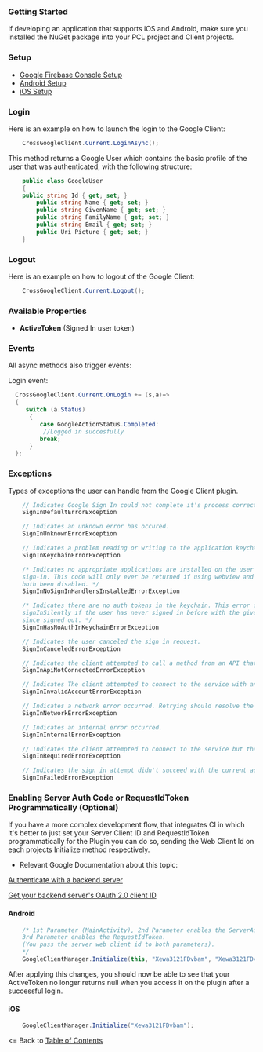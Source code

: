 ### Getting Started

If developing an application that supports iOS and Android, make sure you installed the NuGet package into your PCL project and Client projects.

### Setup
* [Google Firebase Console Setup](GoogleFirebaseConsoleSetup.md)
* [Android Setup](AndroidSetup.md)
* [iOS Setup](iOSSetup.md)

### Login

Here is an example on how to launch the login to the Google Client:

```cs
    CrossGoogleClient.Current.LoginAsync();
```

This method returns a Google User which contains the basic profile of the user that was authenticated, with the following structure:

```cs
    public class GoogleUser
    {
	public string Id { get; set; }
        public string Name { get; set; }
        public string GivenName { get; set; }
        public string FamilyName { get; set; }
        public string Email { get; set; }
        public Uri Picture { get; set; }
    }
```

### Logout

Here is an example on how to logout of the Google Client:

```cs
    CrossGoogleClient.Current.Logout();
```

### Available Properties
* **ActiveToken** (Signed In user token)


### Events

All async methods also trigger events:

Login event:

```cs
  CrossGoogleClient.Current.OnLogin += (s,a)=> 
  {
     switch (a.Status)
      {
         case GoogleActionStatus.Completed:
          //Logged in succesfully
         break;
      }
  };
```


### Exceptions
Types of exceptions the user can handle from the Google Client plugin.
```cs
    // Indicates Google Sign In could not complete it's process correctly.
    SignInDefaultErrorException

    // Indicates an unknown error has occured.
    SignInUnknownErrorException

    // Indicates a problem reading or writing to the application keychain.
    SignInKeychainErrorException

    /* Indicates no appropriate applications are installed on the user's device which can handle
    sign-in. This code will only ever be returned if using webview and switching to browser have
    both been disabled. */
    SignInNoSignInHandlersInstalledErrorException

    /* Indicates there are no auth tokens in the keychain. This error code will be returned by
    signInSilently if the user has never signed in before with the given scopes, or if they have
    since signed out. */
    SignInHasNoAuthInKeychainErrorException

    // Indicates the user canceled the sign in request.
    SignInCanceledErrorException

    // Indicates the client attempted to call a method from an API that failed to connect.
    SignInApiNotConnectedErrorException

    // Indicates The client attempted to connect to the service with an invalid account name specified.
    SignInInvalidAccountErrorException

    // Indicates a network error occurred. Retrying should resolve the problem.
    SignInNetworkErrorException

    // Indicates an internal error occurred.
    SignInInternalErrorException

    // Indicates the client attempted to connect to the service but the user is not signed in.
    SignInRequiredErrorException

    // Indicates the sign in attempt didn't succeed with the current account.
    SignInFailedErrorException
```

### Enabling Server Auth Code or RequestIdToken Programmatically (Optional)
If you have a more complex development flow, that integrates CI in which it's better to just set your Server Client ID and RequestIdToken programmatically for the Plugin you can do so, sending the  Web Client Id on each projects Initialize method respectively.

- Relevant Google Documentation about this topic:

[Authenticate with a backend server](https://developers.google.com/identity/sign-in/android/backend-auth)

[Get your backend server's OAuth 2.0 client ID](https://developers.google.com/identity/sign-in/android/start-integrating#get_your_backend_servers_oauth_20_client_id)

#### Android
```cs
    /* 1st Parameter (MainActivity), 2nd Parameter enables the ServerAuthCode 
    3rd Parameter enables the RequestIdToken. 
    (You pass the server web client id to both parameters).
    */
    GoogleClientManager.Initialize(this, "Xewa3121FDvbam", "Xewa3121FDvbam");
```
After applying this changes, you should now be able to see that your ActiveToken no longer returns null when you access it on the plugin after a successful login.

#### iOS
```cs
    GoogleClientManager.Initialize("Xewa3121FDvbam");
```



<= Back to [Table of Contents](../../README.md)
